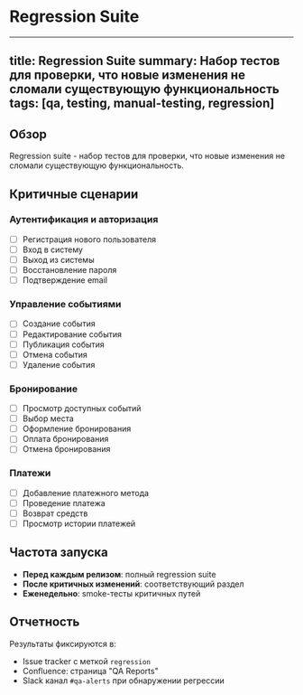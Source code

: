 # Regression Suite

---
title: Regression Suite
summary: Набор тестов для проверки, что новые изменения не сломали существующую функциональность
tags: [qa, testing, manual-testing, regression]
---

## Обзор

Regression suite - набор тестов для проверки, что новые изменения не сломали существующую функциональность.

## Критичные сценарии

### Аутентификация и авторизация

- [ ] Регистрация нового пользователя
- [ ] Вход в систему
- [ ] Выход из системы
- [ ] Восстановление пароля
- [ ] Подтверждение email

### Управление событиями

- [ ] Создание события
- [ ] Редактирование события
- [ ] Публикация события
- [ ] Отмена события
- [ ] Удаление события

### Бронирование

- [ ] Просмотр доступных событий
- [ ] Выбор места
- [ ] Оформление бронирования
- [ ] Оплата бронирования
- [ ] Отмена бронирования

### Платежи

- [ ] Добавление платежного метода
- [ ] Проведение платежа
- [ ] Возврат средств
- [ ] Просмотр истории платежей

## Частота запуска

- **Перед каждым релизом**: полный regression suite
- **После критичных изменений**: соответствующий раздел
- **Еженедельно**: smoke-тесты критичных путей

## Отчетность

Результаты фиксируются в:
- Issue tracker с меткой `regression`
- Confluence: страница "QA Reports"
- Slack канал `#qa-alerts` при обнаружении регрессии
